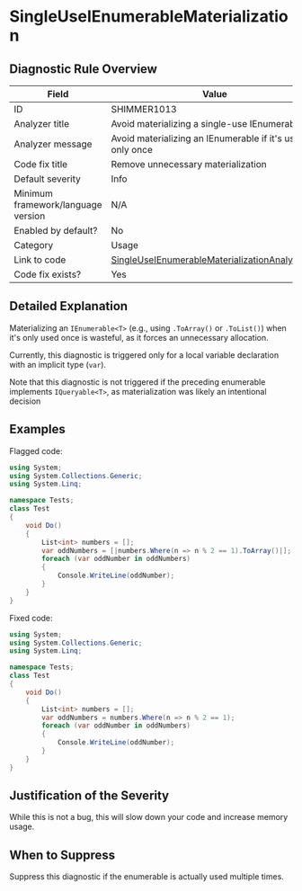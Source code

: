 # SingleUseIEnumerableMaterialization

## Diagnostic Rule Overview

| Field                              | Value
|------------------------------------|-------
| ID                                 | SHIMMER1013
| Analyzer title                     | Avoid materializing a single-use IEnumerable
| Analyzer message                   | Avoid materializing an IEnumerable if it's used only once
| Code fix title                     | Remove unnecessary materialization
| Default severity                   | Info
| Minimum framework/language version | N/A
| Enabled by default?                | No
| Category                           | Usage
| Link to code                       | [SingleUseIEnumerableMaterializationAnalyzer.cs](../../src/Shimmering.Analyzers/UsageRules/SingleUseIEnumerableMaterialization/SingleUseIEnumerableMaterializationAnalyzer.cs)
| Code fix exists?                   | Yes

## Detailed Explanation

Materializing an `IEnumerable<T>` (e.g., using `.ToArray()` or `.ToList()`) when it's only used once is wasteful, as it forces an unnecessary allocation.

Currently, this diagnostic is triggered only for a local variable declaration with an implicit type (`var`).

Note that this diagnostic is not triggered if the preceding enumerable implements `IQueryable<T>`, as materialization was likely an intentional decision 

## Examples

Flagged code:
```cs
using System;
using System.Collections.Generic;
using System.Linq;

namespace Tests;
class Test
{
    void Do()
    {
        List<int> numbers = [];
        var oddNumbers = [|numbers.Where(n => n % 2 == 1).ToArray()|];
        foreach (var oddNumber in oddNumbers)
        {
            Console.WriteLine(oddNumber);
        }
    }
}
```

Fixed code:
```cs
using System;
using System.Collections.Generic;
using System.Linq;

namespace Tests;
class Test
{
    void Do()
    {
        List<int> numbers = [];
        var oddNumbers = numbers.Where(n => n % 2 == 1);
        foreach (var oddNumber in oddNumbers)
        {
            Console.WriteLine(oddNumber);
        }
    }
}
```

## Justification of the Severity

While this is not a bug, this will slow down your code and increase memory usage.

## When to Suppress

Suppress this diagnostic if the enumerable is actually used multiple times.

